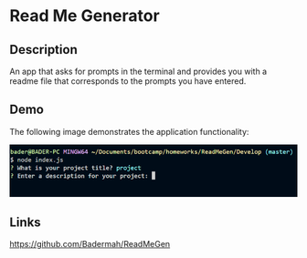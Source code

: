 # Read Me Generator

## Description
An app that asks for prompts in the terminal and provides you with a readme file that corresponds to the prompts you have entered.


## Demo

The following image demonstrates the application functionality:

![A user enters prompts and is presented with a read me file](./Assets/demo.png)

## Links

https://github.com/Badermah/ReadMeGen
